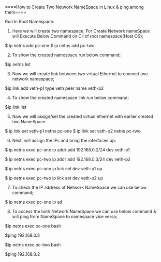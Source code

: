 ====How to Create Two Network NameSpace in Linux & ping among them====

Run In Root Namespace:

1. Here we will create two namespace; For Create Network nameSpace will Execute Below Command on Cli of root namespace(Host OS);

 $ ip netns add pc-one
 $ ip netns add pc-two

2. To show the created namespace run below command;

 $ip netns list

3. Now we will create link between two virtual Ethernet to connect two network namespace;

 $ip link add 
  veth-p1 
  type veth
  peer name veth-p2

4. To show the created namespace link run below command;

 $ip link list

5. Now we will assign/set the created virtual ethernet with earlier created two NameSpace

 $ ip link set veth-p1 netns pc-one
 $ ip link set veth-p2 netns pc-two

6. Next, will assign the IPs and bring the interfaces up:

  $ ip netns exec pc-one ip addr add 192.168.0.2/24 dev veth-p1

  $ ip netns exec pc-two ip addr add 192.168.0.3/24 dev veth-p2

  $ ip netns exec pc-one ip link set dev veth-p1 up

  $ ip netns exec pc-two ip link set dev veth-p2 up

7. To check the IP address of Network NameSpace we can use below command;

  $ ip netns exec pc-one ip ad

8. To access the  both Network NameSpace we can use below command & will ping from NameSpace to namespace vice versa;

  $ip netns exec pc-one bash
  
  $ping 192.168.0.3

  $ip netns exec pc-two bash
  
  $ping 192.168.0.2
